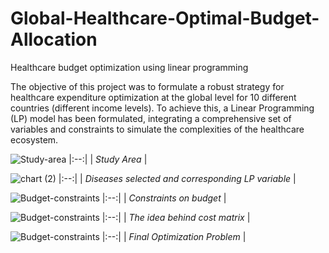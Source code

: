 # Global-Healthcare-Optimal-Budget-Allocation
Healthcare budget optimization using linear programming

The objective of this project was to formulate a robust strategy for healthcare expenditure optimization at the global level for 10 different countries (different income levels). To achieve this, a Linear Programming (LP) model has been formulated, integrating a comprehensive set of variables and constraints to simulate the complexities of the healthcare ecosystem.

![Study-area](https://github.com/amritanshu19/Global-Healthcare-Optimal-Budget-Allocation/assets/83136054/1df2ffc5-0fc9-4d1e-a83d-74b75208504a)
|:--:| 
| *Study Area* |

![chart (2)](https://github.com/amritanshu19/Global-Healthcare-Optimal-Budget-Allocation/assets/83136054/65efe024-c542-4ad2-98b0-32033d65ef9c)
|:--:| 
| *Diseases selected and corresponding LP variable* |


![Budget-constraints](https://github.com/amritanshu19/Global-Healthcare-Optimal-Budget-Allocation/assets/83136054/c46ee3f5-860f-4038-85fc-07287be3de3c)
|:--:| 
| *Constraints on budget* |

![Budget-constraints](https://github.com/amritanshu19/Global-Healthcare-Optimal-Budget-Allocation/assets/83136054/71587ef8-dd65-4dad-9c23-bd2f13607b98)
|:--:| 
| *The idea behind cost matrix* |


![Budget-constraints](https://github.com/amritanshu19/Global-Healthcare-Optimal-Budget-Allocation/assets/83136054/08d1381e-e325-4ac2-904c-7f4ba9c8ec48)
|:--:| 
| *Final Optimization Problem* |
